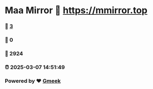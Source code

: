 # Maa Mirror :link: https://mmirror.top 
### :page_facing_up: [3](https://mmirror.top/tag.html) 
### :speech_balloon: 0 
### :hibiscus: 2924 
### :alarm_clock: 2025-03-07 14:51:49 
### Powered by :heart: [Gmeek](https://github.com/Meekdai/Gmeek)
